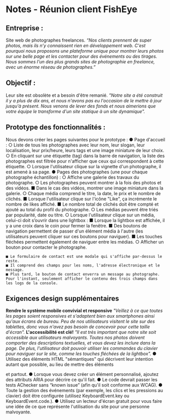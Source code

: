 # Notes - Réunion client FishEye

## Entreprise :

Site web de photographes freelances.
_“Nos clients prennent de super photos, mais ils n’y connaissent rien en développement web. C'est
pourquoi nous proposons une plateforme unique pour montrer leurs photos sur une belle page
et les contacter pour des événements ou des tirages. Nous sommes l'un des plus grands sites de
photographie en freelance, avec un énorme réseau de photographes.”_

## Objectif :

Leur site est obsolète et a besoin d'être remanié.
_"Notre site a été construit il y a plus de dix ans, et nous n'avons pas eu l'occasion de le mettre à
jour jusqu'à présent. Nous venons de lever des fonds et nous aimerions que votre équipe le
transforme d'un site statique à un site dynamique"._

## Prototype des fonctionnalités :

Nous devons créer les pages suivantes pour le prototype :
● Page d'accueil :
○ Liste de tous les photographes avec leur nom, leur slogan, leur localisation,
leur prix/heure, leurs tags et une image miniature de leur choix.
○ En cliquant sur une étiquette (tag) dans la barre de navigation, la liste des
photographes est filtrée pour n'afficher que ceux qui correspondent à cette
étiquette.
○ Lorsque l'utilisateur clique sur la vignette d'un photographe, il est amené à sa
page.
● Pages des photographes (une pour chaque photographe échantillon) :
○ Affiche une galerie des travaux du photographe.
○ Les photographes peuvent montrer à la fois des photos et des vidéos.
■ Dans le cas des vidéos, montrer une image miniature dans la galerie.
○ Chaque média comprend le titre, la date, le prix et le nombre de clichés.
■ Lorsque l'utilisateur clique sur l'icône "Like", ça incrémente le nombre
de likes affiché.
■ Le nombre total de clichés doit être compté et ajouté au total du profil
du photographe.
○ Les médias peuvent être triés par popularité, date ou titre.
○ Lorsque l'utilisateur clique sur un média, celui-ci doit s’ouvrir dans une
lightbox :
■ Lorsque la lightbox est affichée, il y a une croix dans le coin pour
fermer la fenêtre.
■ Des boutons de navigation permettent de passer d'un élément média
à l'autre (les utilisateurs peuvent cliquer sur ces boutons pour
naviguer).
■ Les touches fléchées permettent également de naviguer entre les
médias.
○ Afficher un bouton pour contacter le photographe.


```
■ Le formulaire de contact est une modale qui s'affiche par-dessus le
reste.
■ Il comprend des champs pour les noms, l'adresse électronique et le
message.
■ Plus tard, le bouton de contact enverra un message au photographe.
Pour l'instant, seulement afficher le contenu des trois champs dans
les logs de la console.
```
## Exigences design supplémentaires

**Rendre le système mobile convivial et responsive**
_"Veillez à ce que toutes les pages soient responsives et s'adaptent bien aux smartphones ainsi
qu'aux écrans de bureau. Peu de nos utilisateurs visitent le site sur des tablettes, donc vous
n'avez pas besoin de concevoir pour cette taille d'écran"._
**L'accessibilité est clé!**
_"Il est très important que notre site soit accessible aux utilisateurs malvoyants. ​Toutes nos
photos doivent comporter des descriptions textuelles​, et vous devez les inclure dans la page. De
plus, l'utilisateur doit pouvoir ​utiliser les commandes du clavier pour naviguer sur le site, comme
les touches fléchées de la lightbox​"._
● Utilisez des éléments HTML "sémantiques" qui décrivent leur intention autant que
possible, au lieu de mettre des éléments <div> et <span> partout.
● Lorsque vous devez créer un élément personnalisé, ajoutez des attributs ARIA pour
décrire ce qu'il fait.
● Le code devrait passer les tests ​AChecker​ sans “known issue” (afin qu'il soit
conforme aux WCAG).
● Toute la gestion des événements (par exemple, les clics et les pressions au clavier)
doit être configurée (utilisez KeyboardEvent.key ou KeyboardEvent.code.).
● Utilisez un ​lecteur d'écran gratuit​ pour vous faire une idée de ce que représente
l'utilisation du site pour une personne malvoyante.


